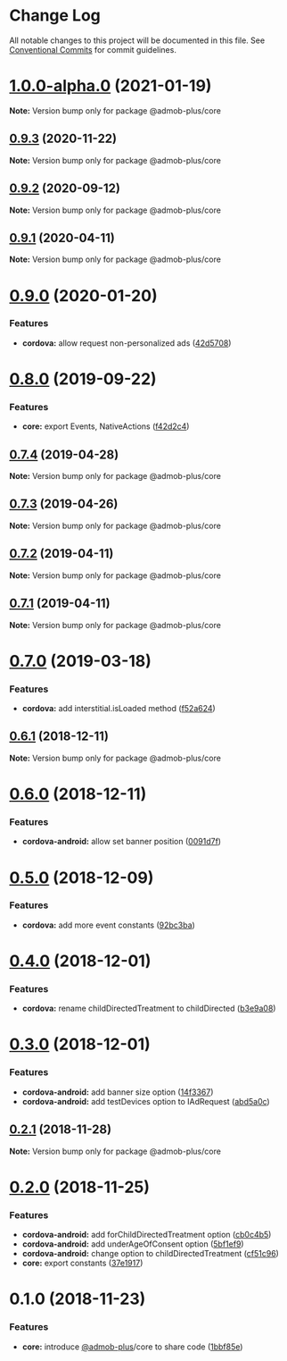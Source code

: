 # Change Log

All notable changes to this project will be documented in this file.
See [Conventional Commits](https://conventionalcommits.org) for commit guidelines.

# [1.0.0-alpha.0](https://github.com/admob-plus/admob-plus/compare/@admob-plus/core@0.9.3...@admob-plus/core@1.0.0-alpha.0) (2021-01-19)

**Note:** Version bump only for package @admob-plus/core





## [0.9.3](https://github.com/admob-plus/admob-plus/compare/@admob-plus/core@0.9.2...@admob-plus/core@0.9.3) (2020-11-22)

**Note:** Version bump only for package @admob-plus/core





## [0.9.2](https://github.com/admob-plus/admob-plus/compare/@admob-plus/core@0.9.1...@admob-plus/core@0.9.2) (2020-09-12)

**Note:** Version bump only for package @admob-plus/core





## [0.9.1](https://github.com/admob-plus/admob-plus/compare/@admob-plus/core@0.9.0...@admob-plus/core@0.9.1) (2020-04-11)

**Note:** Version bump only for package @admob-plus/core





# [0.9.0](https://github.com/admob-plus/admob-plus/compare/@admob-plus/core@0.8.0...@admob-plus/core@0.9.0) (2020-01-20)


### Features

* **cordova:** allow request non-personalized ads ([42d5708](https://github.com/admob-plus/admob-plus/commit/42d5708))





# [0.8.0](https://github.com/admob-plus/admob-plus/compare/@admob-plus/core@0.7.4...@admob-plus/core@0.8.0) (2019-09-22)


### Features

* **core:** export Events, NativeActions ([f42d2c4](https://github.com/admob-plus/admob-plus/commit/f42d2c4))





## [0.7.4](https://github.com/admob-plus/admob-plus/compare/@admob-plus/core@0.7.3...@admob-plus/core@0.7.4) (2019-04-28)

**Note:** Version bump only for package @admob-plus/core





## [0.7.3](https://github.com/admob-plus/admob-plus/compare/@admob-plus/core@0.7.2...@admob-plus/core@0.7.3) (2019-04-26)

**Note:** Version bump only for package @admob-plus/core





## [0.7.2](https://github.com/admob-plus/admob-plus/compare/@admob-plus/core@0.7.0...@admob-plus/core@0.7.2) (2019-04-11)

**Note:** Version bump only for package @admob-plus/core





## [0.7.1](https://github.com/admob-plus/admob-plus/compare/@admob-plus/core@0.7.0...@admob-plus/core@0.7.1) (2019-04-11)

**Note:** Version bump only for package @admob-plus/core





# [0.7.0](https://github.com/admob-plus/admob-plus/compare/@admob-plus/core@0.6.1...@admob-plus/core@0.7.0) (2019-03-18)


### Features

* **cordova:** add interstitial.isLoaded method ([f52a624](https://github.com/admob-plus/admob-plus/commit/f52a624))





## [0.6.1](https://github.com/admob-plus/admob-plus/compare/@admob-plus/core@0.6.0...@admob-plus/core@0.6.1) (2018-12-11)

**Note:** Version bump only for package @admob-plus/core





# [0.6.0](https://github.com/admob-plus/admob-plus/compare/@admob-plus/core@0.5.0...@admob-plus/core@0.6.0) (2018-12-11)


### Features

* **cordova-android:** allow set banner position ([0091d7f](https://github.com/admob-plus/admob-plus/commit/0091d7f))





# [0.5.0](https://github.com/admob-plus/admob-plus/compare/@admob-plus/core@0.4.0...@admob-plus/core@0.5.0) (2018-12-09)


### Features

* **cordova:** add more event constants ([92bc3ba](https://github.com/admob-plus/admob-plus/commit/92bc3ba))





# [0.4.0](https://github.com/admob-plus/admob-plus/compare/@admob-plus/core@0.3.0...@admob-plus/core@0.4.0) (2018-12-01)


### Features

* **cordova:** rename childDirectedTreatment to childDirected ([b3e9a08](https://github.com/admob-plus/admob-plus/commit/b3e9a08))





# [0.3.0](https://github.com/admob-plus/admob-plus/compare/@admob-plus/core@0.2.1...@admob-plus/core@0.3.0) (2018-12-01)


### Features

* **cordova-android:** add banner size option ([14f3367](https://github.com/admob-plus/admob-plus/commit/14f3367))
* **cordova-android:** add testDevices option to IAdRequest ([abd5a0c](https://github.com/admob-plus/admob-plus/commit/abd5a0c))





## [0.2.1](https://github.com/admob-plus/admob-plus/compare/@admob-plus/core@0.2.0...@admob-plus/core@0.2.1) (2018-11-28)

**Note:** Version bump only for package @admob-plus/core





# [0.2.0](https://github.com/admob-plus/admob-plus/compare/@admob-plus/core@0.1.0...@admob-plus/core@0.2.0) (2018-11-25)


### Features

* **cordova-android:** add forChildDirectedTreatment option ([cb0c4b5](https://github.com/admob-plus/admob-plus/commit/cb0c4b5))
* **cordova-android:** add underAgeOfConsent option ([5bf1ef9](https://github.com/admob-plus/admob-plus/commit/5bf1ef9))
* **cordova-android:** change option to childDirectedTreatment ([cf51c96](https://github.com/admob-plus/admob-plus/commit/cf51c96))
* **core:** export constants ([37e1917](https://github.com/admob-plus/admob-plus/commit/37e1917))





# 0.1.0 (2018-11-23)


### Features

* **core:** introduce [@admob-plus](https://github.com/admob-plus)/core to share code ([1bbf85e](https://github.com/admob-plus/admob-plus/commit/1bbf85e))
